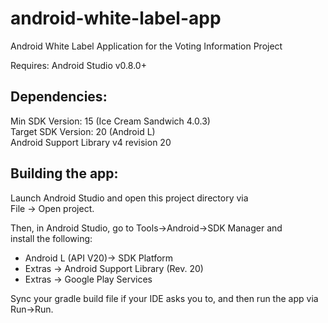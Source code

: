 android-white-label-app
=======================

Android White Label Application for the Voting Information Project

Requires: Android Studio v0.8.0+


Dependencies:
-------------

Min SDK Version: 15 (Ice Cream Sandwich 4.0.3)  
Target SDK Version: 20 (Android L)  
Android Support Library v4 revision 20  


Building the app:
-----------------

Launch Android Studio and open this project directory via  
File -> Open project.

Then, in Android Studio, go to Tools->Android->SDK Manager and  
install the following:
  - Android L (API V20)-> SDK Platform 
  - Extras -> Android Support Library (Rev. 20)
  - Extras -> Google Play Services

Sync your gradle build file if your IDE asks you to, and then run the app via Run->Run.

